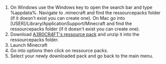 1. On Windows use the Windows key to open the search bar and type %appdata%. Navigate to .minecraft and find the ressourcepacks folder (if it doesn't exist you can create one).
   On Mac go into [USER]/Library/ApplicationSupport/Minecraft and find the ressourcepacks folder (if it doesn't exist you can create one).
2. Download [A3R0CR4FT's ressource pack](https://github.com/SPYR0999/A3R0CR4FT/edit/main/RessourcePack/A3R0CR4FT.zip) and unzip it into the ressourcepacks folder.
3. Launch Minecraft
4. Go into options then click on ressource packs.
5. Select your newly downloaded pack and go back to the main menu.
